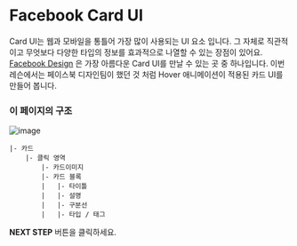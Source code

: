 # Facebook Card UI

Card UI는 웹과 모바일을 통틀어 가장 많이 사용되는 UI 요소 입니다. 그 자체로 직관적이고 무엇보다 다양한 타입의 정보를 효과적으로 나열할 수 있는 장점이 있어요. [Facebook Design][1] 은 가장 아름다운 Card UI를 만날 수 있는 곳 중 하나입니다. 이번 레슨에서는 페이스북 디자인팀이 했던 것 처럼 Hover 애니메이션이 적용된 카드 UI를 만들어 봅니다. 



### **이 페이지의 구조**

![image](https://res.cloudinary.com/dyiqg9qhi/image/upload/v1532609841/wire/img-wire-06.jpg)

```
|- 카드
    |- 클릭 영역
        |- 카드이미지
        |- 카드 블록
        |   |- 타이틀
        |   |- 설명
        |   |- 구분선
        |   |- 타입 / 태그
```



**NEXT STEP** 버튼을 클릭하세요.



[1]:https://facebook.design/